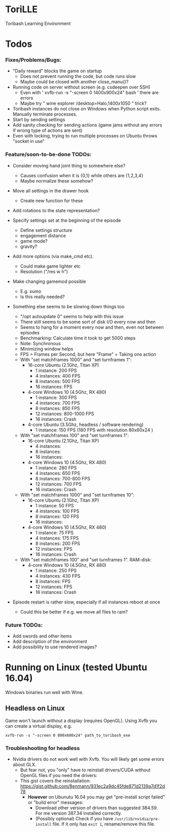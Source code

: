# ToriLLE
Toribash Learning Environment

# Todos
### Fixes/Problems/Bugs:

- "Daily reward" blocks the game on startup 
    - Does not prevent running the code, but code runs slow
    - Maybe could be closed with another close_manu()?
- Running code on server without screen (e.g. csdeepen over SSH)
    - Even with ' xvfb-run -s "-screen 0 1400x900x24" bash ' there are errors
    - Maybe try " wine explorer /desktop=Halo,1400x1050 " trick?     
- Toribash instances do not close on Windows when Python script exits. Manually terminate processes.
- Start by sending settings
- Add sanity checking for sending actions (game jams without any errors if wrong type of actions are sent)
- Even with locking, trying to run multiple processes on Ubuntu throws "socket in use"

### Feature/soon-to-be-done TODOs:

- Consider moving hand joint thing to somewhere else?
    - Causes confusion when it is {0,1} while others are {1,2,3,4}
    - Maybe normalize these somehow?
- Move all settings in the drawer hook
    - Create new function for these
- Add rotations to the state representation?
- Specify settings set at the beginning of the episode 
    - Define settings structure
    - engagement distance
    - game mode?
    - gravity? 
- Add more options (via make_cmd etc). 
    - Could make game lighter etc
    - Resolution ("/res w h")
- Make changing gamemod possible
    - E.g. sumo
    - Is this really needed?
- Something else seems to be slowing down things too
    - "/opt autoupdate 0" seems to help with this issue
    - There still seems to be some sort of disk I/O every now and then
    - Seems to hang for a moment every now and then, even not between episodes
    - Benchmarking: Calculate time it took to get 5000 steps
    - Note: Synchronous
    - Minimizing window helps
    - FPS = Frames per Second, but here "Frame" = Taking one action
    - With "set matchframes 1000" and "set turnframes 1":
        - 16-core Ubuntu (2.1Ghz, Titan XP)
            - 1 instance:   200 FPS
            - 4 instances:  400 FPS
            - 8 instances:  500 FPS
            - 16 instances:  FPS
        - 4-core Windows 10 (4.5Ghz, RX 480)
            - 1 instance:   300 FPS
            - 4 instances:  700 FPS
            - 8 instances:  850 FPS
            - 12 instances: 800-1000 FPS
            - 16 instances: Crash
        - 4-core Ubuntu (3.5Ghz, headless / software rendering)
            - 1 instance:   150 FPS (180 FPS with resolution 80x60x24 )
    - With "set matchframes 100" and "set turnframes 1":
        - 16-core Ubuntu (2.1Ghz, Titan XP)
            - 4 instances: 
            - 8 instances: 
            - 16 instances: 
        - 4-core Windows 10 (4.5Ghz, RX 480)
            - 1 instance:   280 FPS
            - 4 instances:  650 FPS
            - 8 instances:  700-800  FPS
            - 12 instances: 700 FPS
            - 16 instances: Crash
    - With "set matchframes 1000" and "set turnframes 10":
        - 16-core Ubuntu (2.1Ghz, Titan XP)
            - 1 instance:   50 FPS
            - 4 instances:  100 FPS
            - 8 instances:  120 FPS
            - 16 instances: 
        - 4-core Windows 10 (4.5Ghz, RX 480)
            - 1 instance:   75  FPS
            - 4 instances:  175 FPS
            - 8 instances:  200 FPS
            - 12 instances:  FPS
            - 16 instances: Crash
    - With "set matchframes 100" and "set turnframes 1". RAM-disk:
        - 4-core Windows 10 (4.5Ghz, RX 480)
            - 1 instance:   250 FPS
            - 4 instances:  430 FPS
            - 8 instances:   FPS
            - 12 instances:  FPS
            - 16 instances: Crash
     
- Episode restart is rather slow, especially if all instances reboot at once
    - Could this be better if e.g. we move all files to ram?

### Future TODOs:

- Add swords and other items
- Add description of the environment
- Add possibility to use rendered images?

# Running on Linux (tested Ubuntu 16.04)
Windows binaries run well with Wine.

## Headless on Linux
Game won't launch without a display (requires OpenGL).
Using Xvfb you can create a virtual display, e.g.

`xvfb-run -s "-screen 0 800x600x24" path_to_toribash_exe`

### Troubleshooting for headless
- Nvidia drivers do not work well with Xvfb. You will likely get some errors about GLX.
    - But fear not, you "only" have to reinstall drivers/CUDA without OpenGL files if you need the drivers:
    - This gist covers the reinstallation: https://gist.github.com/8enmann/931ec2a9dc45fde871d2139a7d1f2d78
        - **However** on Ubunutu 16.04 you may get "pre-install script failed" or "build error" messages:
            - Download other version of drivers than suggested 384.59. For me version 387.34 installed correctly.
            - (Possibly optional) Check if you have `/usr/lib/nvidia/pre-install` file. If it only has `exit 1`, rename/remove this file.

## 